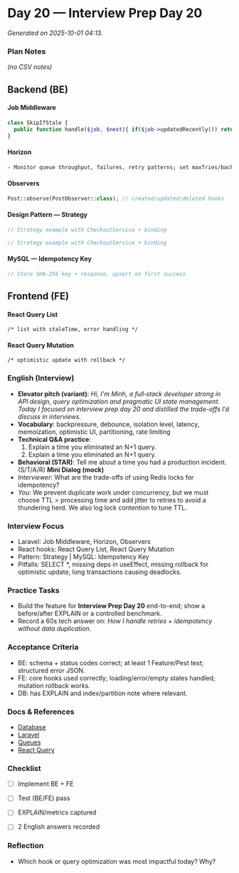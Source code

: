 # Day 20 — Interview Prep Day 20

_Generated on 2025-10-01 04:13._

### Plan Notes
_(no CSV notes)_

## Backend (BE)

#### Job Middleware
```php
class SkipIfStale {
  public function handle($job, $next){ if($job->updatedRecently()) return; $next($job); }
}
```

#### Horizon
```txt
- Monitor queue throughput, failures, retry patterns; set maxTries/backoff per queue.
```

#### Observers
```php
Post::observe(PostObserver::class); // created/updated/deleted hooks
```

#### Design Pattern — Strategy
```php
// Strategy example with CheckoutService + binding
```
```php
// Strategy example with CheckoutService + binding
```

#### MySQL — Idempotency Key
```php
// Store SHA-256 key + response, upsert on first success
```

## Frontend (FE)

#### React Query List
```tsx
/* list with staleTime, error handling */
```

#### React Query Mutation
```tsx
/* optimistic update with rollback */
```

### English (Interview)
- **Elevator pitch (variant)**: *Hi, I'm Minh, a full‑stack developer strong in API design, query optimization and pragmatic UI state management. Today I focused on interview prep day 20 and distilled the trade-offs I’d discuss in interviews.*
- **Vocabulary**: backpressure, debounce, isolation level, latency, memoization, optimistic UI, partitioning, rate limiting
- **Technical Q&A practice**:  
  1) Explain a time you eliminated an N+1 query.  
  2) Explain a time you eliminated an N+1 query.
- **Behavioral (STAR)**: Tell me about a time you had a production incident. (S/T/A/R)
**Mini Dialog (mock)**
- *Interviewer*: What are the trade-offs of using Redis locks for idempotency?
- *You*: We prevent duplicate work under concurrency, but we must choose TTL > processing time and add jitter to retries to avoid a thundering herd. We also log lock contention to tune TTL.



### Interview Focus
- Laravel: Job Middleware, Horizon, Observers
- React hooks: React Query List, React Query Mutation
- Pattern: Strategy | MySQL: Idempotency Key
- Pitfalls: SELECT *, missing deps in useEffect, missing rollback for optimistic update, long transactions causing deadlocks.


### Practice Tasks
- Build the feature for **Interview Prep Day 20** end-to-end; show a before/after EXPLAIN or a controlled benchmark.
- Record a 60s tech answer on: *How I handle retries + idempotency without data duplication*. 


### Acceptance Criteria
- BE: schema + status codes correct; at least 1 Feature/Pest test; structured error JSON.
- FE: core hooks used correctly; loading/error/empty states handled; mutation rollback works.
- DB: has EXPLAIN and index/partition note where relevant.


### Docs & References
- [Database](https://dev.mysql.com/doc/)
- [Laravel](https://laravel.com/docs)
- [Queues](https://laravel.com/docs/queues)
- [React Query](https://tanstack.com/query/latest)

### Checklist
- [ ] Implement BE + FE
- [ ] Test (BE/FE) pass
- [ ] EXPLAIN/metrics captured
- [ ] 2 English answers recorded


### Reflection
- Which hook or query optimization was most impactful today? Why?